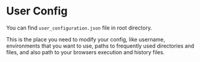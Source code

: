 # User Config

You can find `user_configuration.json` file in root directory.

This is the place you need to modify your config, like username, environments that you want to use, paths to frequently used directories and files, and also path to your browsers execution and history files.